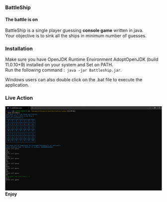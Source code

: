 ### BattleShip
#### The battle is on

BattleShip is a single player guessing **console game** written in java.  
Your objective is to sink all the ships in minimum number of guesses.

### Installation 
Make sure you have OpenJDK Runtime Environment AdoptOpenJDK (build 11.0.10+9) installed on your system and Set on PATH.  
Run the following command :``` java -jar Battleship.jar```.  

Windows users can also double click on the .bat file to execute the application.  

### Live Action

![Battleship in Action](https://github.com/MichaelStevensCode/BattleShip/blob/main/img/battleship.png)
**Enjoy**